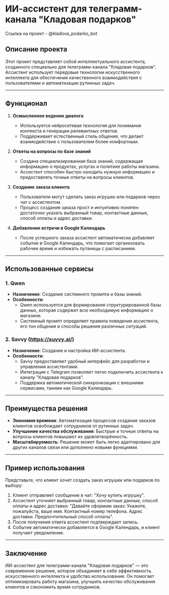 # ИИ-ассистент для телеграмм-канала "Кладовая подарков"

Ссылка на проект - @kladova_podarko_bot

## Описание проекта

Этот проект представляет собой интеллектуального ассистента, созданного специально для телеграмм-канала "Кладовая подарков". Ассистент использует передовые технологии искусственного интеллекта для обеспечения качественного взаимодействия с пользователями и автоматизации рутинных задач.

---

## Функционал

1. **Осмысленное ведение диалога**
   - Используется нейросетевая технология для понимания контекста и генерации релевантных ответов.
   - Поддерживает естественный стиль общения, что делает взаимодействие с пользователем более комфортным.

2. **Ответы на вопросы по базе знаний**
   - Создана специализированная база знаний, содержащая информацию о продуктах, услугах и политике работы магазина.
   - Ассистент способен быстро находить нужную информацию и предоставлять точные ответы на вопросы клиентов.

3. **Создание заказа клиента**
   - Пользователи могут сделать заказ игрушек или подарков через чат с ассистентом.
   - Процесс создания заказа прост и интуитивно понятен: достаточно указать выбранный товар, контактные данные, способ оплаты и адрес доставки.

4. **Добавление встречи в Google Календарь**
   - После успешного заказа ассистент автоматически добавляет событие в Google Календарь, что помогает организовать рабочее время и избежать путаницы с расписанием.

---

## Использованные сервисы

### 1. **Qwen**
   - **Назначение**: Создание системного промпта и базы знаний.
   - **Особенности**:
     - Qwen используется для формирования структурированной базы данных, которая содержит всю необходимую информацию о магазине.
     - Системный промпт определяет правила поведения ассистента, его тон общения и способы решения различных ситуаций.

### 2. **Savvy (https://suvvy.ai/)**
   - **Назначение**: Создание и настройка ИИ-ассистента.
   - **Особенности**:
     - Savvy предоставляет удобный интерфейс для разработки и управления ассистентами.
     - Интеграция с Telegram позволяет легко подключить ассистента к каналу "Кладовая подарков".
     - Поддержка автоматической синхронизации с внешними сервисами, такими как Google Календарь.

---

## Преимущества решения

- **Экономия времени**: Автоматизация процессов создания заказов клиентов освобождает сотрудников от рутинных задач.
- **Улучшение качества обслуживания**: Быстрые и точные ответы на вопросы клиентов повышают их удовлетворённость.
- **Масштабируемость**: Решение может быть легко адаптировано для других каналов связи или дополнено новыми функциями.

---

## Пример использования

Представьте, что клиент хочет создать заказ игрушек или подарков по выбору:

1. Клиент отправляет сообщение в чат: "Хочу купить игрушку".
2. Ассистент уточняет выбранный товар, контактные данные, способ оплаты и адрес доставки: "Давайте оформим заказ: Укажите, пожалуйста, ваше имя. Контактный номер телефона. Адрес доставки. Предпочтительный способ оплаты".
3. После получения ответа ассистент подтверждает запись.
4. Событие автоматически добавляется в Google Календарь, и клиент получает уведомление.

---

## Заключение

ИИ-ассистент для телеграмм-канала "Кладовая подарков" — это современное решение, которое объединяет в себе эффективность искусственного интеллекта и удобство использования. Он помогает оптимизировать работу магазина, улучшить качество обслуживания клиентов и сэкономить время сотрудников.
